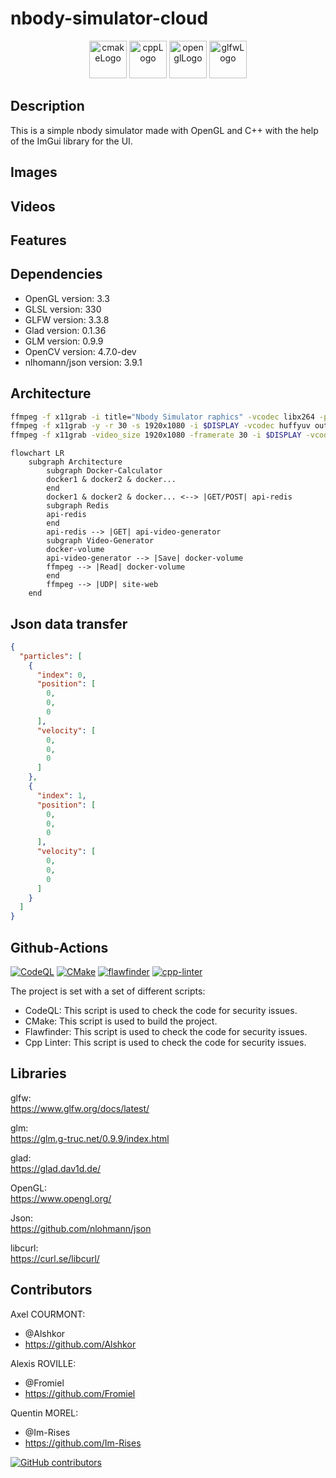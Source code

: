 # nbody-simulator-cloud

<p align="center">
      <img src="https://user-images.githubusercontent.com/59691442/183268126-b3d19e66-8f2d-463a-805e-ae6ef7cc6c01.png" alt="cmakeLogo" style="height:60px;"/>
      <img src="https://img.shields.io/badge/C%2B%2B-00599C?style=for-the-badge&logo=c%2B%2B&logoColor=white" alt="cppLogo" style="height:60px;"/>
      <img src="https://img.shields.io/badge/OpenGL-FFFFFF?style=for-the-badge&logo=opengl" alt="openglLogo" style="height:60px;"/>
      <img src="https://user-images.githubusercontent.com/59691442/190315147-ec9dc33f-0090-4f0d-98ab-514eb1463e01.png" alt="glfwLogo" style="height:60px;"/>
</p>

## Description

This is a simple nbody simulator made with OpenGL and C++ with the help of the ImGui library for the UI.

## Images

## Videos

## Features

## Dependencies

- OpenGL version: 3.3
- GLSL version: 330
- GLFW version: 3.3.8
- Glad version: 0.1.36
- GLM version: 0.9.9
- OpenCV version: 4.7.0-dev
- nlhomann/json version: 3.9.1

## Architecture

```bash
ffmpeg -f x11grab -i title="Nbody Simulator raphics" -vcodec libx264 -pix_fmt yuv420p -tune zerolatency -preset ultrafast -f mpegts http://127.0.0.1:8080
ffmpeg -f x11grab -y -r 30 -s 1920x1080 -i $DISPLAY -vcodec huffyuv out.avi
ffmpeg -f x11grab -video_size 1920x1080 -framerate 30 -i $DISPLAY -vcodec libx264 -preset ultrafast -tune zerolatency -f mpegts udp://localhost:1234
```

```mermaid
flowchart LR
    subgraph Architecture
        subgraph Docker-Calculator
        docker1 & docker2 & docker...
        end
        docker1 & docker2 & docker... <--> |GET/POST| api-redis
        subgraph Redis
        api-redis
        end
        api-redis --> |GET| api-video-generator
        subgraph Video-Generator
        docker-volume
        api-video-generator --> |Save| docker-volume
        ffmpeg --> |Read| docker-volume
        end
        ffmpeg --> |UDP| site-web
    end
```

## Json data transfer

```json
{
  "particles": [
    {
      "index": 0,
      "position": [
        0,
        0,
        0
      ],
      "velocity": [
        0,
        0,
        0
      ]
    },
    {
      "index": 1,
      "position": [
        0,
        0,
        0
      ],
      "velocity": [
        0,
        0,
        0
      ]
    }
  ]
}
```

## Github-Actions

[![CodeQL](https://github.com/Im-Rises/NBodySimulator/actions/workflows/codeql.yml/badge.svg?branch=main)](https://github.com/Im-Rises/NBodySimulator/actions/workflows/codeql.yml)
[![CMake](https://github.com/Im-Rises/NBodySimulator/actions/workflows/cmake.yml/badge.svg?branch=main)](https://github.com/Im-Rises/NBodySimulator/actions/workflows/cmake.yml)
[![flawfinder](https://github.com/Im-Rises/NBodySimulator/actions/workflows/flawfinder.yml/badge.svg?branch=main)](https://github.com/Im-Rises/NBodySimulator/actions/workflows/flawfinder.yml)
[![cpp-linter](https://github.com/Im-Rises/NBodySimulator/actions/workflows/cpp-linter.yml/badge.svg?branch=main)](https://github.com/Im-Rises/NBodySimulator/actions/workflows/cpp-linter.yml)

The project is set with a set of different scripts:

- CodeQL: This script is used to check the code for security issues.
- CMake: This script is used to build the project.
- Flawfinder: This script is used to check the code for security issues.
- Cpp Linter: This script is used to check the code for security issues.

## Libraries

glfw:  
<https://www.glfw.org/docs/latest/>

glm:  
<https://glm.g-truc.net/0.9.9/index.html>

glad:  
<https://glad.dav1d.de/>

OpenGL:  
<https://www.opengl.org/>

Json:  
<https://github.com/nlohmann/json>

libcurl:  
<https://curl.se/libcurl/>

## Contributors

Axel COURMONT:

- @Alshkor
- <https://github.com/Alshkor>

Alexis ROVILLE:

- @Fromiel
- <https://github.com/Fromiel>

Quentin MOREL:

- @Im-Rises
- <https://github.com/Im-Rises>

[![GitHub contributors](https://contrib.rocks/image?repo=Im-Rises/NBodySimulator)](https://github.com/Im-Rises/NBodySimulator/graphs/contributors)
